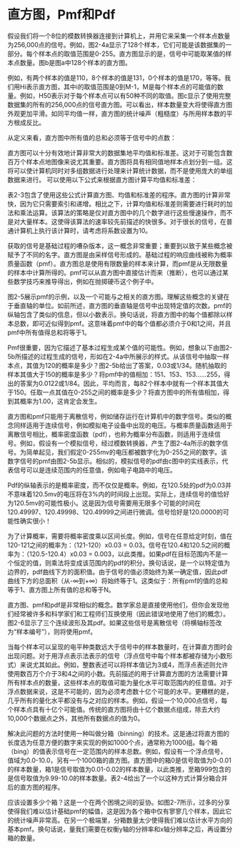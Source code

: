 # 直方图，Pmf和Pdf

假设我们将一个8位的模数转换器连接到计算机上，并用它来采集一个样本点数量为256,000点的信号。例如，图2-4a显示了128个样本，它们可能是该数据集的一部分。每个样本点的取值范围是0-255。直方图显示的是，信号中可能取某值的样本点数量。图b是图a中128个样本的直方图。



例如，有两个样本的值是110，8个样本的值是131，0个样本的值是170，等等。我们用Hi表示直方图，其中i的取值范围是0到M-1，M是每个样本点的可能值的数量。例如，H50表示对于每个样本点可以有50种不同的取值。图c显示了使用完整数据集的所有的256,000点的信号直方图。可以看出，样本数量变大将使得直方图外观更加平滑。如同平均值一样，直方图的统计噪声（粗糙度）与所用样本数的平方根成反比。

从定义来看，直方图中所有值的总和必须等于信号中的点数：



直方图可以十分有效地计算非常大的数据集地平均值和标准差。这对于可能包含数百万个样本点地图像来说尤其重要。直方图将具有相同值地样本点划分到一组。这将可以使计算机同时对多组数据进行处理来计算统计数据，而不是使用庞大的单组数据来进行。 可以使用以下公式来根据直方图计算平均值和标准差：



表2-3包含了使用这些公式计算直方图、均值和标准差的程序。直方图的计算非常快，因为它只需要索引和递增。相比之下，计算均值和标准差则需要进行耗时的加法和乘法运算。该算法的策略是仅对直方图中的几个数字进行这些慢速操作，而不是对大量样本。这使得该算法的速率较先前描述的快很多。对于很长的信号，在普通计算机上执行该计算时，请考虑将系数设置为10。

获取的信号是基础过程的嘈杂版本，这一概念非常重要；重要到以致于某些概念被赋予了不同的名字。直方图是由采样信号形成的。基础过程的响应曲线被称为概率质量函数（pmf）。直方图总是使用有限数量的样本来计算，而pmf是从无限数量的样本中计算所得的。pmf可以从直方图中直接估计而来（推断），也可以通过某些数学技巧来推导得出，例如在抛掷硬币这个例子中。

图2-5展示pmf的示例，以及一个可能与之相关的直方图。理解这些概念的关键在于垂直轴的单位。如前所述，直方图的垂直轴是信号中出现特定值的次数。pmf的纵轴包含了类似的信息，但以小数表示。换句话说，将直方图中的每个值都除以样本总数，即可近似得到pmf。这意味着pmf中的每个值都必须介于0和1之间，并且pmf中所有值得总和将等于1。

Pmf很重要，因为它描述了基本过程生成某个值的可能性。例如，想象以下由图2-5b所描述的过程生成的信号，形如在2-4a中所展示的样式。从该信号中抽取一样本点，其值为120的概率是多少？图2-5b给出了答案，0.03或1/34。随机抽取的样本其值大于150的概率是多少？将pmf中的值相加：151、153、153……255，得出的答案为0.0122或1/84。因此，平均而言，每82个样本中就有一个样本其值大于150。任取一点其值在0-255之间的概率是多少？将直方图中的所有值相加，得到其概率为1.00，这肯定会发生。

直方图和pmf只能用于离散信号，例如储存运行在计算机中的数字信号。类似的概念同样适用于连续信号，例如模拟电子设备中出现的电压。与概率质量函数适用于离散信号相比，概率密度函数（pdf），也称为概率分布函数，则适用于连续信号。例如，假设有一个模拟信号，经过模数转换器，产生了图2-4a所示的数字信号。为简单起见，我们假定0-255mv的电压都被数字化为0-255之间的数字。该数字信号的pmf由图2-5b显示。相似的，模拟信号的pdf由c图中的实线表示，代表信号可以是连续范围内的任意值，例如电子电路中的电压。



Pdf的纵轴表示的是概率密度，而不仅仅是概率。例如，在120.5处的pdf为0.03并不意味着120.5mv的电压将在3%内的时间段上出现。实际上，连续信号的值恰好为120.5mv的可能性极小。这是因为信号需要用无限多个可能的时间在120.49997、120.49998、120.49999之间进行微调。信号恰好是120.0000的可能性确实很小！

为了计算概率，需要将概率密度乘以区间长度。例如，信号在任意给定时刻，值在120-121之间的概率为：（121-120）x0.03 = 0.03。信号在120.4和120.5之间的概率为：（120.5-120.4）x0.03 = 0.003，以此类推。如果pdf在目标范围内不是一个恒定的值，则乘法将变成该范围内的pdf的积分。换句话说，是一个以特定值为边界的，pdf曲线下方的面积值。由于信号的值必须始终为某一确定值，因此pdf曲线下方的总面积（从-∞到+∞）将始终等于1。这类似于：所有pmf的值的总和等于1、直方图上所有值的总和等于N。

直方图、pmf和pdf是非常相似的概念。数学家总是直接使用他们，但你会发现他们经常被许多和科学家们和工程师们互换使用（因此错误地使用了他们的概念）。图2-6显示了三个连续波形及其pdf。如果这些信号是离散信号（将横轴标签改为“样本编号”），则将使用pmf。

当每个样本可以呈现的电平种类数远大于信号中的样本数量时，在计算直方图时会出现问题。对于用浮点表示法表示的信号（浮点信号中每个样本都被存储为小数形式）来说尤其如此。例如，整数表述可以将样本值记为3或4，而浮点表述则允许使用数百万个介于3和4之间的小数。先前描述的用于计算直方图的方法需要计算所有样本点的数量，这些样本点的取值可能为量化水平可取范围内的任意值。对于浮点数据来说，这是不可能的，因为必须考虑数十亿个可能的水平。更糟糕的是，几乎所有的量化水平都没有与之对应的样本。例如，假设一个10,000点信号，每个样本点具有十亿个可能值。传统的直方图将由十亿个数据点组成，除去大约10,000个数据点之外，其他所有数据点的值为0。

解决此问题的方法时使用一种叫做分箱（binning）的技术。这是通过将直方图的长度选为任意方便的数字来实现的例如1000个点，通常称为1000组。每个箱（bing）的值表示信号在一定范围内的样本总数。例如，假设有一个浮点信号，值域为0.0-10.0，另有一个1000箱的直方图。直方图中的箱0是信号取值为0-0.01的样本数量，箱1是信号取值为0.01-0.02的样本数量，以此类推，至箱999包含的是信号取值为9.99-10.0的样本数量。表2-4给出了一个以这种方式计算分箱合并后的直方图的程序。



应该设置多少个箱？这是一个在两个困境之间的妥协。如图2-7所示，过多的分享使得我们难以估计基础pmf的幅值，这是因为各个箱中仅有寥寥几个样本，因此它的统计噪声非常高。在另一个极端里，分箱数量太少使得我们难以估计水平方向的基本pmf。换句话说，量我们需要在权衡y轴的分辨率和x轴分辨率之后，再设置分箱的数量。

